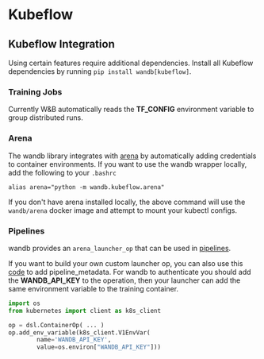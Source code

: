 # Kubeflow

## Kubeflow Integration

Using certain features require additional dependencies. Install all Kubeflow dependencies by running `pip install wandb[kubeflow]`.

### Training Jobs

Currently W\&B automatically reads the **TF_CONFIG** environment variable to group distributed runs.

### Arena

The wandb library integrates with [arena](https://github.com/kubeflow/arena) by automatically adding credentials to container environments. If you want to use the wandb wrapper locally, add the following to your `.bashrc`

```
alias arena="python -m wandb.kubeflow.arena"
```

If you don't have arena installed locally, the above command will use the `wandb/arena` docker image and attempt to mount your kubectl configs.

### Pipelines

wandb provides an `arena_launcher_op` that can be used in [pipelines](https://github.com/kubeflow/pipelines).

If you want to build your own custom launcher op, you can also use this [code](https://github.com/wandb/client/blob/master/wandb/kubeflow/\__init\_\_.py) to add pipeline_metadata. For wandb to authenticate you should add the **WANDB_API_KEY** to the operation, then your launcher can add the same environment variable to the training container.

```python
import os
from kubernetes import client as k8s_client

op = dsl.ContainerOp( ... )
op.add_env_variable(k8s_client.V1EnvVar(
        name='WANDB_API_KEY',
        value=os.environ["WANDB_API_KEY"]))
```
